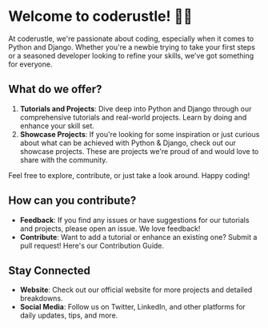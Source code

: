 # Welcome to coderustle! 🐍🚀

At coderustle, we're passionate about coding, especially when it comes to Python and Django. Whether you're a newbie trying to take your first steps or a seasoned developer looking to refine your skills, we've got something for everyone.

## What do we offer?
1. **Tutorials and Projects**: Dive deep into Python and Django through our comprehensive tutorials and real-world projects. Learn by doing and enhance your skill set.
2. **Showcase Projects**: If you're looking for some inspiration or just curious about what can be achieved with Python & Django, check out our showcase projects. These are projects we're proud of and would love to share with the community.

Feel free to explore, contribute, or just take a look around. Happy coding!

## How can you contribute?

- **Feedback**: If you find any issues or have suggestions for our tutorials and projects, please open an issue. We love feedback!
- **Contribute**: Want to add a tutorial or enhance an existing one? Submit a pull request! Here's our Contribution Guide.

## Stay Connected
- **Website**: Check out our official website for more projects and detailed breakdowns.
- **Social Media**: Follow us on Twitter, LinkedIn, and other platforms for daily updates, tips, and more.
